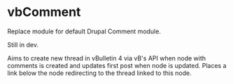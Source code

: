 vbComment
=========

Replace module for default Drupal Comment module.

Still in dev.

Aims to create new thread in vBulletin 4 via vB's API when node with comments is created and updates first post when node is updated.
Places a link below the node redirecting to the thread linked to this node.